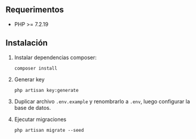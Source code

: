 ## Requerimentos

* PHP >= 7.2.19

## Instalación

1. Instalar dependencias composer:

    ```
    composer install
    ```
   
2. Generar key

     ```
    php artisan key:generate
    ```

3. Duplicar archivo ``.env.example`` y renombrarlo a ``.env``, luego configurar la base de datos.

3. Ejecutar migraciones

    ```
   php artisan migrate --seed
   ```
